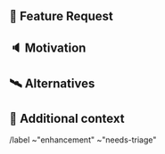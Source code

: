 <!-- Suggest an idea for this project 🏖 -->

## 🚀 Feature Request

<!-- A clear and concise description of the feature proposal. -->

## 🔈 Motivation

<!-- Please describe the motivation for this proposal, such as the problem it solves, the intended users for the feature and what does success look like and how we can measure that. -->

## 🛰 Alternatives

<!-- A clear and concise description of any alternative solutions or features you've considered. -->

## 📎 Additional context

<!-- Add any other context or screenshots about the feature request here. -->

/label ~"enhancement" ~"needs-triage"
